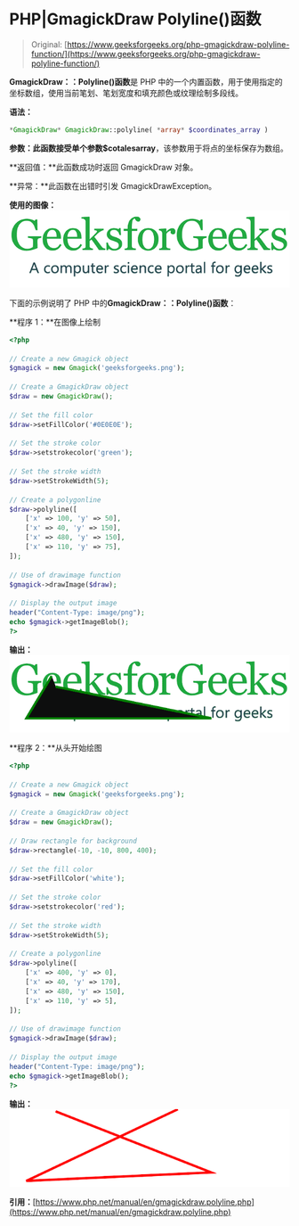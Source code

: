 # PHP|GmagickDraw Polyline()函数

> Original: [https://www.geeksforgeeks.org/php-gmagickdraw-polyline-function/](https://www.geeksforgeeks.org/php-gmagickdraw-polyline-function/)

**GmagickDraw：：Polyline()函数**是 PHP 中的一个内置函数，用于使用指定的坐标数组，使用当前笔划、笔划宽度和填充颜色或纹理绘制多段线。

**语法：**

```php
*GmagickDraw* GmagickDraw::polyline( *array* $coordinates_array )
```

**参数：**此函数接受单个参数**$cotalesarray**，该参数用于将点的坐标保存为数组。

**返回值：**此函数成功时返回 GmagickDraw 对象。

**异常：**此函数在出错时引发 GmagickDrawException。

**使用的图像：**![](img/07c99ec29e7a50fc3ea91a9d4a8d2f31.png)

下面的示例说明了 PHP 中的**GmagickDraw：：Polyline()函数**：

**程序 1：**在图像上绘制

```php
<?php

// Create a new Gmagick object
$gmagick = new Gmagick('geeksforgeeks.png');

// Create a GmagickDraw object
$draw = new GmagickDraw();

// Set the fill color
$draw->setFillColor('#0E0E0E');

// Set the stroke color
$draw->setstrokecolor('green');

// Set the stroke width
$draw->setStrokeWidth(5);

// Create a polygonline
$draw->polyline([
    ['x' => 100, 'y' => 50],
    ['x' => 40, 'y' => 150],
    ['x' => 480, 'y' => 150],
    ['x' => 110, 'y' => 75],
]);

// Use of drawimage function
$gmagick->drawImage($draw);

// Display the output image
header("Content-Type: image/png");
echo $gmagick->getImageBlob();
?>
```

**输出：**
![](img/257a50e09c51356d7453670ee52f333f.png)

**程序 2：**从头开始绘图

```php
<?php

// Create a new Gmagick object
$gmagick = new Gmagick('geeksforgeeks.png');

// Create a GmagickDraw object
$draw = new GmagickDraw();

// Draw rectangle for background
$draw->rectangle(-10, -10, 800, 400);

// Set the fill color
$draw->setFillColor('white');

// Set the stroke color
$draw->setstrokecolor('red');

// Set the stroke width
$draw->setStrokeWidth(5);

// Create a polygonline
$draw->polyline([
    ['x' => 400, 'y' => 0],
    ['x' => 40, 'y' => 170],
    ['x' => 480, 'y' => 150],
    ['x' => 110, 'y' => 5],
]);

// Use of drawimage function
$gmagick->drawImage($draw);

// Display the output image
header("Content-Type: image/png");
echo $gmagick->getImageBlob();
?>
```

**输出：**
![](img/6dbe026185e91dd6f47322307be203ee.png)

**引用：**[https://www.php.net/manual/en/gmagickdraw.polyline.php](https://www.php.net/manual/en/gmagickdraw.polyline.php)